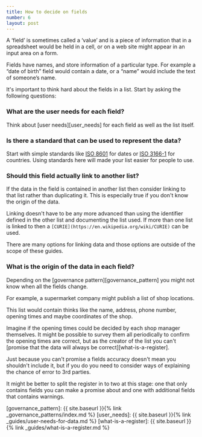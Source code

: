 ```yaml
---
title: How to decide on fields
number: 6
layout: post
---
```


A ‘field’ is sometimes called a ‘value’ and is a piece of information that in a spreadsheet would be held in a cell, or on a web site might appear in an input area on a form.

Fields have names, and store information of a particular type. For example a “date of birth” field would contain a date, or a “name” would include the text of someone’s name.

It's important to think hard about the fields in a list. Start by asking the following questions:

### What are the user needs for each field?

Think about [user needs][user_needs] for each field as well as the list itself.

### Is there a standard that can be used to represent the data?

Start with simple standards like [ISO 8601](https://en.wikipedia.org/wiki/ISO_8601) for dates or [ISO 3166-1](https://en.wikipedia.org/wiki/ISO_3166-1) for countries. Using standards here will made your list easier for people to use.

### Should this field actually link to another list?

If the data in the field is contained in another list then consider linking to that list rather than duplicating it. This is especially true if you don't know the origin of the data.

Linking doesn't have to be any more advanced than using the identifier defined in the other list and documenting the list used. If more than one list is linked to then a `[CURIE](https://en.wikipedia.org/wiki/CURIE)` can be used.

There are many options for linking data and those options are outside of the scope of these guides.

### What is the origin of the data in each field?

Depending on the [governance pattern][governance_pattern] you might not know when all the fields change.

For example, a supermarket company might publish a list of shop locations.

This list would contain thinks like the name, address, phone number, opening times and maybe coordinates of the shop.

Imagine if the opening times could be decided by each shop manager themselves. It might be possible to survey them all periodically to confirm the opening times are correct, but as the creator of the list you can't [promise that the data will always be correct][what-is-a-register].

Just because you can't promise a fields accuracy doesn't mean you shouldn't include it, but if you do you need to consider ways of explaining the chance of error to 3rd parties.

It might be better to split the register in to two at this stage: one that only contains fields you can make a promise about and one with additional fields that contains warnings.


[governance_pattern]: {{ site.baseurl }}{% link _governance_patterns/index.md %}
[user_needs]: {{ site.baseurl }}{% link _guides/user-needs-for-data.md %}
[what-is-a-register]: {{ site.baseurl }}{% link _guides/what-is-a-register.md %}
